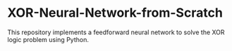 # XOR-Neural-Network-from-Scratch
This repository implements a feedforward neural network to solve the XOR logic problem using Python.
